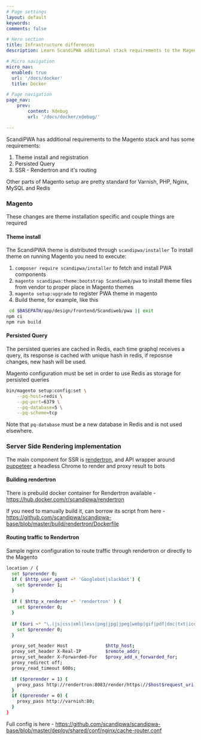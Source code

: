 ```yaml
---
# Page settings
layout: default
keywords:
comments: false

# Hero section
title: Infrastructure differences
description: Learn ScandiPWA additional stack requirements to the Magento stack

# Micro navigation
micro_nav:
  enabled: true
  url: '/docs/docker'
  title: Docker

# Page navigation
page_nav:
    prev:
        content: Xdebug
        url: '/docs/docker/xdebug/'

---
```


ScandiPWA has additional requirements to the Magento stack and has some requirements:

1.  Theme install and registration
2.  Persisted Query
3.  SSR - Rendertron and it's routing

Other parts of Magento setup are pretty standard for Varnish, PHP, Nginx, MySQL and Redis

### Magento

These changes are theme installation specific and couple things are required

#### Theme install

The ScandiPWA theme is distributed through `scandipwa/installer`
To install theme on running Magento you need to execute:

1.  `composer require scandipwa/installer` to fetch and install PWA components
2.  `magento scandipwa:theme:bootstrap Scandiweb/pwa` to install theme files from vendor to proper place in Magento themes
3.  `magento setup:upgrade` to register PWA theme in magento
4.  Build theme, for example, like this
```bash
 cd $BASEPATH/app/design/frontend/Scandiweb/pwa || exit
npm ci
npm run build
```

#### Persisted Query

The persisted queries are cached in Redis, each time graphql receives a query, its response is cached with unique hash in redis, if reposnse changes, new hash will be used.

Magento configuration must be set in order to use Redis as storage for persisted queries

```bash
bin/magento setup:config:set \
    --pq-host=redis \
    --pq-port=6379 \
    --pq-database=5 \
    --pq-scheme=tcp
```

Note that `pq-database` must be a new database in Redis and is not used elsewhere.

### Server Side Rendering implementation

The main component for SSR is [rendertron](https://github.com/GoogleChrome/rendertron), and API wrapper around [puppeteer](https://github.com/GoogleChrome/puppeteer) a headless Chrome to render and proxy result to bots

#### Building rendertron

There is prebuild docker container for Rendertron available - <https://hub.docker.com/r/scandipwa/rendertron>

If you need to manually build it, can borrow its script from here - <https://github.com/scandipwa/scandipwa-base/blob/master/build/rendertron/Dockerfile>

#### Routing traffic to Rendertron

Sample nginx configuration to route traffic through rendertron or directly to the Magento

```bash
location / {
  set $prerender 0;
  if ( $http_user_agent ~* 'Googlebot|slackbot') {
    set $prerender 1;
  }
  
  if ( $http_x_renderer ~* 'rendertron' ) {
    set $prerender 0;
  }
  
  if ($uri ~* "\.(js|css|xml|less|png|jpg|jpeg|webp|gif|pdf|doc|txt|ico|rss|zip|mp3|rar|exe|wmv|doc|avi|ppt|mpg|mpeg|tif|wav|mov|psd|ai|xls|mp4|m4a|swf|dat|dmg|iso|flv|m4v|torrent|ttf|woff|svg|eot)") {
    set $prerender 0;
  }

  proxy_set_header Host              $http_host;
  proxy_set_header X-Real-IP         $remote_addr;
  proxy_set_header X-Forwarded-For   $proxy_add_x_forwarded_for;
  proxy_redirect off;
  proxy_read_timeout 600s;

  if ($prerender = 1) {
    proxy_pass http://rendertron:8083/render/https://$host$request_uri;
  }
  if ($prerender = 0) {
    proxy_pass http://varnish:80;
  }
}
```

Full config is here - <https://github.com/scandipwa/scandipwa-base/blob/master/deploy/shared/conf/nginx/cache-router.conf>

